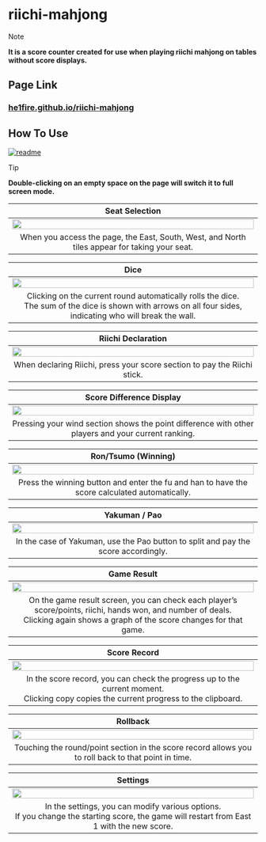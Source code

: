 # riichi-mahjong

> [!NOTE]
> **It is a score counter created for use when playing riichi mahjong on tables without score displays.**

## Page Link

### [he1fire.github.io/riichi-mahjong](https://he1fire.github.io/riichi-mahjong)

## How To Use

[![readme](https://img.shields.io/badge/other%20language-gray?style=for-the-badge)](README.md)

> [!TIP]
> **Double-clicking on an empty space on the page will switch it to full screen mode.**

|Seat Selection|
|:---:|
|<img src="images/gl/choose_seat.gif" style="width: 100%; height: auto;"/>|
|When you access the page, the East, South, West, and North tiles appear for taking your seat.|

|Dice|
|:---:|
|<img src="images/en/roll_dice.gif" style="width: 100%; height: auto;"/>|
|Clicking on the current round automatically rolls the dice.<br>The sum of the dice is shown with arrows on all four sides, indicating who will break the wall.|

|Riichi Declaration|
|:---:|
|<img src="images/en/toggle_riichi.gif" style="width: 100%; height: auto;"/>|
|When declaring Riichi, press your score section to pay the Riichi stick.|

|Score Difference Display|
|:---:|
|<img src="images/en/toggle_gap.gif" style="width: 100%; height: auto;"/>|
|Pressing your wind section shows the point difference with other players and your current ranking.|

|Ron/Tsumo (Winning)|
|:---:|
|<img src="images/en/calculate_score.gif" style="width: 100%; height: auto;"/>|
|Press the winning button and enter the fu and han to have the score calculated automatically.|

|Yakuman / Pao|
|:---:|
|<img src="images/en/calculate_yakuman.gif" style="width: 100%; height: auto;"/>|
|In the case of Yakuman, use the Pao button to split and pay the score accordingly.|

|Game Result|
|:---:|
|<img src="images/en/show_result.gif" style="width: 100%; height: auto;"/>|
|On the game result screen, you can check each player’s score/points, riichi, hands won, and number of deals.<br>Clicking again shows a graph of the score changes for that game.|

|Score Record|
|:---:|
|<img src="images/en/show_record.gif" style="width: 100%; height: auto;"/>|
|In the score record, you can check the progress up to the current moment.<br>Clicking copy copies the current progress to the clipboard.|

|Rollback|
|:---:|
|<img src="images/en/rollback_record.gif" style="width: 100%; height: auto;"/>|
|Touching the round/point section in the score record allows you to roll back to that point in time.|

|Settings|
|:---:|
|<img src="images/en/change_tobi.gif" style="width: 100%; height: auto;"/>|
|In the settings, you can modify various options.<br>If you change the starting score, the game will restart from East 1 with the new score.|